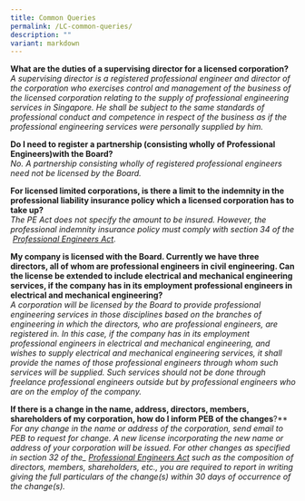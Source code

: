 ```yaml
---
title: Common Queries
permalink: /LC-common-queries/
description: ""
variant: markdown
---
```

**What are the duties of a supervising director for a licensed corporation?**<br>
*A supervising director is a registered professional engineer and director of the corporation who exercises control and management of the business of the licensed corporation relating to the supply of professional engineering services in Singapore. He shall be subject to the same standards of professional conduct and competence in respect of the business as if the professional engineering services were personally supplied by him.*

**Do I need to register a partnership (consisting wholly of Professional Engineers)with the Board?**<br>
*No. A partnership consisting wholly of registered professional engineers need not be licensed by the Board.*

**For licensed limited corporations, is there a limit to the indemnity in the professional liability insurance policy which a licensed corporation has to take up?**<br>
*The PE Act does not specify the amount to be insured. However, the professional indemnity insurance policy must comply with section&nbsp;34&nbsp;of the &nbsp;[Professional Engineers Act](/act-and-rules/).*

**My company is licensed with the Board. Currently we have three directors, all of whom are professional engineers in civil engineering. Can the license be extended to include electrical and mechanical engineering services, if the company has in its employment professional engineers in electrical and mechanical engineering?**<br>
*A corporation will be licensed by the Board to provide professional engineering services in those disciplines based on the branches of engineering in which the directors, who are professional engineers, are registered in. In this case, if the company has in its employment professional engineers in electrical and mechanical engineering, and wishes to supply electrical and mechanical engineering services, it shall provide the names of those professional engineers through whom such services will be supplied. Such services should not be done through freelance professional engineers outside but by professional engineers who are on the employ of the company.*

**If there is a change in the name, address, directors, members, shareholders of my corporation, how do&nbsp;I&nbsp;inform PEB of the changes**?**<br>
*For any change in the name or address of the corporation, send email to PEB to request for change. A new license incorporating the new name or address of your corporation will be issued. For other changes as specified in section&nbsp;32&nbsp;of the_&nbsp;[Professional Engineers Act](/act-and-rules/)&nbsp;such as the composition of directors, members, shareholders, etc., you are required to report in writing giving the full particulars of the change(s) within 30 days of occurrence of the change(s).*